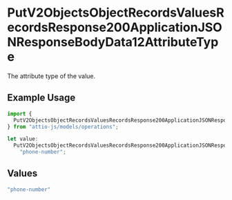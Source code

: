 # PutV2ObjectsObjectRecordsValuesRecordsResponse200ApplicationJSONResponseBodyData12AttributeType

The attribute type of the value.

## Example Usage

```typescript
import {
  PutV2ObjectsObjectRecordsValuesRecordsResponse200ApplicationJSONResponseBodyData12AttributeType,
} from "attio-js/models/operations";

let value:
  PutV2ObjectsObjectRecordsValuesRecordsResponse200ApplicationJSONResponseBodyData12AttributeType =
    "phone-number";
```

## Values

```typescript
"phone-number"
```